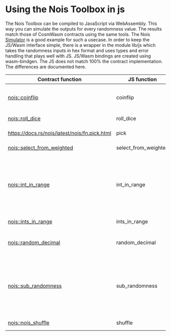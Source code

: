 # Using the Nois Toolbox in js

The Nois Toolbox can be compiled to JavaScript via WebAssembly. This way you can
simulate the outputs for every randomness value. The results match those of
CosmWasm contracts using the same tools. The Nois
[Simulator](https://simulator.nois.network/) is a good example for such a
usecase. In order to keep the JS/Wasm interface simple, there is a wrapper in
the module lib/js which takes the randomness inputs in hex format and uses types
and error handling that plays well with JS. JS/Wasm bindings are created using
wasm-bindgen. The JS does not match 100% the contract implementation. The
differences are documented here.

| Contract function                                                                           | JS function          | Status   | Note                                                               |
| ------------------------------------------------------------------------------------------- | -------------------- | -------- | ------------------------------------------------------------------ |
| [nois::coinflip](https://docs.rs/nois/latest/nois/fn.coinflip.html)                         | coinflip             | ✅ Ready | Returns string instead of enum                                     |
| [nois::roll_dice](https://docs.rs/nois/latest/nois/fn.roll_dice.html)                       | roll_dice            | ✅ Ready | ----                                                               |
| https://docs.rs/nois/latest/nois/fn.pick.html                                               | pick                 | ✅ Ready | ----                                                               |
| [nois::select_from_weighted](https://docs.rs/nois/latest/nois/fn.select_from_weighted.html) | select_from_weighted | ✅ Ready | ----                                                               |
| [nois::int_in_range](https://docs.rs/nois/latest/nois/fn.int_in_range.html)                 | int_in_range         | ✅ Ready | Only supports half-oen range, i.e. the end value is always exluded |
| [nois::ints_in_range](https://docs.rs/nois/latest/nois/fn.ints_in_range.html)               | ints_in_range        | ✅ Ready | ----                                                               |
| [nois::random_decimal](https://docs.rs/nois/latest/nois/fn.random_decimal.html)             | random_decimal       | ✅ Ready | Encodes result Decimal as string                                   |
| [nois::sub_randomness](https://docs.rs/nois/latest/nois/fn.sub_randomness.html)             | sub_randomness       | ✅ Ready | Takes a count argument and returns an Array instead of an iterator |
| [nois::nois_shuffle](https://docs.rs/nois/latest/nois/fn.shuffle.html)                      | shuffle              | ✅ Ready | ----                                                               |
